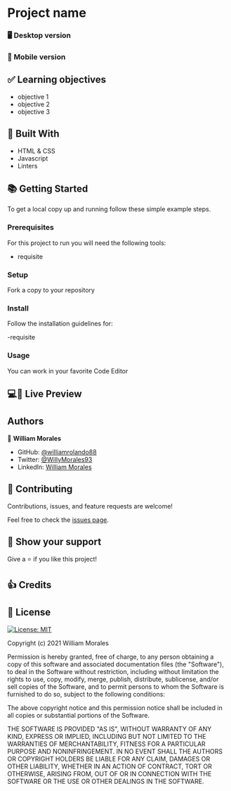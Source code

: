 # Project name

<!-- Include a paragraph of the app -->

### 🖥️ Desktop version

<!-- Include some screenshots of desktop version -->

### 📱 Mobile version

<!-- Include some screenshots of mobile version -->

## ✅ Learning objectives

- objective 1
- objective 2
- objective 3

## 🧩 Built With

- HTML & CSS
- Javascript
- Linters

## 📚 Getting Started

To get a local copy up and running follow these simple example steps.

### Prerequisites

For this project to run you will need the following tools:

- requisite

### Setup

Fork a copy to your repository

### Install

Follow the installation guidelines for:

-requisite

### Usage

You can work in your favorite Code Editor

## 💻📱 Live Preview

<!-- There is no Live Demo available at the moment -->

<!-- If you want to see a live demo of this project, [click here](https://williamrolando88.github.io/PROJECTNAME/) -->

## Authors

👤 **William Morales**

- GitHub: [@williamrolando88](https://github.com/williamrolando88)
- Twitter: [@WillyMorales93](https://twitter.com/WillyMorales93)
- LinkedIn: [William Morales](https://www.linkedin.com/in/william-rolando-morales/)

## 🤝 Contributing

Contributions, issues, and feature requests are welcome!

Feel free to check the [issues page](../../issues).

## 👏 Show your support

Give a ⭐️ if you like this project!

## 👍 Credits

<!-- GUI & Graphic Design: Cindy Shin

- Behance: [Cindy Shin](https://www.behance.net/adagio07) -->

## 📝 License

[![License: MIT](https://img.shields.io/badge/License-MIT-yellow.svg)](https://opensource.org/licenses/MIT)

Copyright (c) 2021 William Morales

Permission is hereby granted, free of charge, to any person obtaining a copy of this software and associated documentation files (the "Software"), to deal in the Software without restriction, including without limitation the rights to use, copy, modify, merge, publish, distribute, sublicense, and/or sell copies of the Software, and to permit persons to whom the Software is furnished to do so, subject to the following conditions:

The above copyright notice and this permission notice shall be included in all copies or substantial portions of the Software.

THE SOFTWARE IS PROVIDED "AS IS", WITHOUT WARRANTY OF ANY KIND, EXPRESS OR IMPLIED, INCLUDING BUT NOT LIMITED TO THE WARRANTIES OF MERCHANTABILITY, FITNESS FOR A PARTICULAR PURPOSE AND NONINFRINGEMENT. IN NO EVENT SHALL THE AUTHORS OR COPYRIGHT HOLDERS BE LIABLE FOR ANY CLAIM, DAMAGES OR OTHER LIABILITY, WHETHER IN AN ACTION OF CONTRACT, TORT OR OTHERWISE, ARISING FROM, OUT OF OR IN CONNECTION WITH THE SOFTWARE OR THE USE OR OTHER DEALINGS IN THE SOFTWARE.
